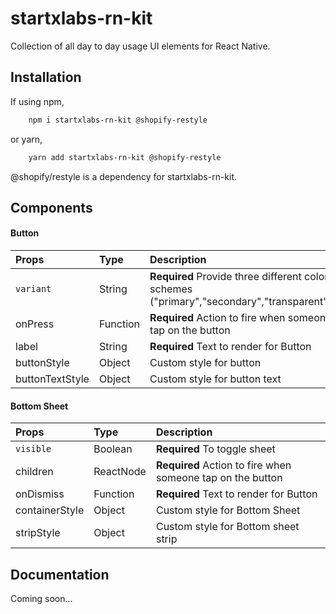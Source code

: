# startxlabs-rn-kit

Collection of all day to day usage UI elements for React Native.

## Installation

If using npm,

```bash
    npm i startxlabs-rn-kit @shopify-restyle
```

or yarn,

```bash
    yarn add startxlabs-rn-kit @shopify-restyle
```

@shopify/restyle is a dependency for startxlabs-rn-kit.

## Components

#### Button

| Props           | Type     | Description                                                                              |
| :-------------- | :------- | :--------------------------------------------------------------------------------------- |
| `variant`       | String   | **Required** Provide three different color schemes ("primary","secondary","transparent") |
| onPress         | Function | **Required** Action to fire when someone tap on the button                               |
| label           | String   | **Required** Text to render for Button                                                   |
| buttonStyle     | Object   | Custom style for button                                                                  |
| buttonTextStyle | Object   | Custom style for button text                                                             |

#### Bottom Sheet

| Props          | Type      | Description                                                |
| :------------- | :-------- | :--------------------------------------------------------- |
| `visible`      | Boolean   | **Required** To toggle sheet                               |
| children       | ReactNode | **Required** Action to fire when someone tap on the button |
| onDismiss      | Function  | **Required** Text to render for Button                     |
| containerStyle | Object    | Custom style for Bottom Sheet                              |
| stripStyle     | Object    | Custom style for Bottom sheet strip                        |

## Documentation

Coming soon...
